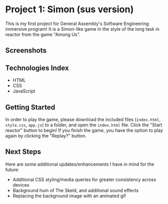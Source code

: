 # Project 1: Simon (sus version)
This is my first project for General Assembly's Software Engineering immersive program! It is a Simon-like game in the style of the long task in reactor from the game "Among Us".

## Screenshots


## Technologies Index
* HTML
* CSS
* JavaScript

## Getting Started
In order to play the game, please download the included files (`index.html`, `style.css`, `app.js`) to a folder, and open the `index.html` file. Click the "Start reactor" button to begin! If you finish the game, you have the option to play again by clicking the "Replay?" button.

## Next Steps
Here are some additional updates/enhancements I have in mind for the future:
* Additional CSS styling/media queries for greater consistency across devices
* Background hum of The Skeld, and additional sound effects
* Replacing the background image with an animated gif